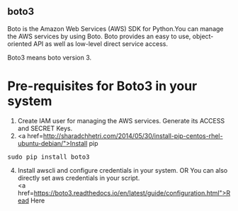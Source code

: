 <h2>boto3</h3>
Boto is the Amazon Web Services (AWS) SDK for Python.You can manage the AWS services by using Boto. Boto provides an easy to use, object-oriented API as well as low-level direct service access.

Boto3 means boto version 3.

<h1>Pre-requisites for Boto3 in your system</h1>

1. Create IAM user for managing the AWS services. Generate its ACCESS and SECRET Keys.
3. <a href=http://sharadchhetri.com/2014/05/30/install-pip-centos-rhel-ubuntu-debian/">Install pip</a>
<pre>sudo pip install boto3</pre>
4. Install awscli and configure credentials in your system.
   OR You can also directly set aws credentials in your script.<br>
   <a href=https://boto3.readthedocs.io/en/latest/guide/configuration.html">Read Here</a>
